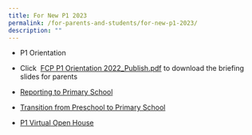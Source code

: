 ```yaml
---
title: For New P1 2023
permalink: /for-parents-and-students/for-new-p1-2023/
description: ""
---
```

*   P1 Orientation

* Click  [FCP P1 Orientation 2022\_Publish.pdf](https://fuchunpri.moe.edu.sg/qql/slot/u158/For%20Parents/P1%202023/FCP%20P1%20Orientation%202022_Publish.pdf) to download the briefing slides for parents

*   [Reporting to Primary School](https://www.moe.gov.sg/primary/p1-registration/report-to-school)
*   [Transition from Preschool to Primary School](https://www.moe.gov.sg/primary/p1-registration/transition-to-primary)
*   [P1 Virtual Open House](https://sites.google.com/moe.edu.sg/fuchunprimaryschoolg-site/p1-virtual-open-house)
